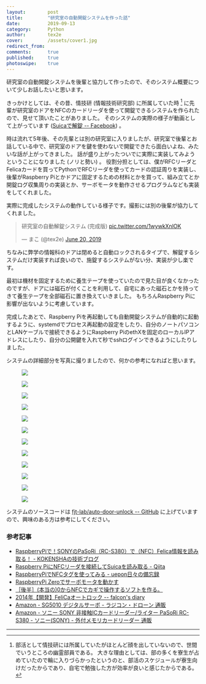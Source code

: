 ```yaml
---
layout:        post
title:         "研究室の自動開錠システムを作った話"
date:          2019-09-13
category:      Python
author:        tex2e
cover:         /assets/cover1.jpg
redirect_from:
comments:      true
published:     true
photoswipe:    true
---
```


研究室の自動開錠システムを後輩と協力して作ったので、そのシステム概要について少しお話したいと思います。

きっかけとしては、その昔、情技研 (情報技術研究部) に所属していた時 [^1] に先輩が研究室のドアをNFCのカードリーダを使って開錠できるシステムを作られたので、見せて頂いたことがありました。
そのシステムの実際の様子が動画として上がっています ([Suicaで解錠 -- Facebook](https://www.facebook.com/falcon.8823/videos/646548402082287/)) 。

時は流れて5年後、その先輩とは別の研究室に入りましたが、研究室で後輩とお話している中で、研究室のドアを鍵を使わないで開錠できたら面白いよね、みたいな話が上がってきました。
話が盛り上がったついでに実際に実装してみようということになりました (ノリと勢い) 。
役割分担としては、僕がRFCリーダとFelicaカードを買ってPythonでRFCリーダを使ってカードの認証周りを実装し、後輩がRaspberry Piとかドアに固定するための材料とかを買って、組み立てとか開錠ログ収集周りの実装とか、サーボモータを動作させるプログラムなども実装をしてくれました。

実際に完成したシステムの動作している様子です。撮影には別の後輩が協力してくれました。

<blockquote class="twitter-tweet tw-align-center"><p lang="ja" dir="ltr">研究室の自動解錠システム (完成版) <a href="https://t.co/1wywkXnlOK">pic.twitter.com/1wywkXnlOK</a></p>&mdash; まこ (@tex2e) <a href="https://twitter.com/tex2e/status/1141619729322299392?ref_src=twsrc%5Etfw">June 20, 2019</a></blockquote> <script async src="https://platform.twitter.com/widgets.js" charset="utf-8"></script>

ちなみに弊学の情報科のドアは閉めると自動ロックされるタイプで、解錠するシステムだけ実装すれば良いので、施錠するシステムがない分、実装が少し楽です。

最初は機材を固定するために養生テープを使っていたので見た目が良くなかったのですが、ドアには磁石が付くことを利用して、自宅にあった磁石とかを持ってきて養生テープを全部磁石に置き換えていきました。
もちろんRaspberry Piに影響が出ないように考慮しています。

完成したあとで、Raspberry Piを再起動しても自動開錠システムが自動的に起動するように、systemdでプロセス再起動の設定をしたり、自分のノートパソコンとLANケーブルで接続できるようにRaspberry PiのethXを固定のローカルIPアドレスにしたり、自分の公開鍵を入れて秒でsshログインできるようにしたりしました。

システムの詳細部分を写真に撮りましたので、何かの参考になればと思います。

<div class="album">
   <figure>
      <img src="{{ site.baseurl }}/media/post/auto-door-unlock/img1.jpg" />
      <figcaption></figcaption>
   </figure>
   <figure>
      <img src="{{ site.baseurl }}/media/post/auto-door-unlock/img2.jpg" />
      <figcaption></figcaption>
   </figure>
   <figure>
      <img src="{{ site.baseurl }}/media/post/auto-door-unlock/img3.jpg" />
      <figcaption></figcaption>
   </figure>
   <figure>
      <img src="{{ site.baseurl }}/media/post/auto-door-unlock/img4.jpg" />
      <figcaption></figcaption>
   </figure>
   <figure>
      <img src="{{ site.baseurl }}/media/post/auto-door-unlock/img5.jpg" />
      <figcaption></figcaption>
   </figure>
   <figure>
      <img src="{{ site.baseurl }}/media/post/auto-door-unlock/img12.jpg" />
      <figcaption></figcaption>
   </figure>
   <figure>
      <img src="{{ site.baseurl }}/media/post/auto-door-unlock/img13.jpg" />
      <figcaption></figcaption>
   </figure>
   <figure>
      <img src="{{ site.baseurl }}/media/post/auto-door-unlock/img6.jpg" />
      <figcaption></figcaption>
   </figure>
   <figure>
      <img src="{{ site.baseurl }}/media/post/auto-door-unlock/img7.jpg" />
      <figcaption></figcaption>
   </figure>
   <figure>
      <img src="{{ site.baseurl }}/media/post/auto-door-unlock/img8.jpg" />
      <figcaption></figcaption>
   </figure>
   <figure>
      <img src="{{ site.baseurl }}/media/post/auto-door-unlock/img10.jpg" />
      <figcaption></figcaption>
   </figure>
   <figure>
      <img src="{{ site.baseurl }}/media/post/auto-door-unlock/img11.jpg" />
      <figcaption></figcaption>
   </figure>
</div>


システムのソースコードは [fjt-lab/auto-door-unlock -- GitHub](https://github.com/fjt-lab/auto-door-unlock) に上げていますので、興味のある方は参考にしてください。

### 参考記事

- [RaspberryPiで！SONYのPaSoRi（RC-S380）で（NFC）Felica情報を読み取る！ - KOKENSHAの技術ブログ](https://kokensha.xyz/raspberry-pi/raspberrypi-sony-pasori-rc-s380-read-nfc-felica/)
- [Raspberry PiにNFCリーダを接続してSuicaを読み取る - Qiita](https://qiita.com/undo0530/items/89540a03252e2d8f291b)
- [RaspberryPiでNFCタグを使ってみる - uepon日々の備忘録](https://uepon.hatenadiary.com/entry/2018/06/12/223307)
- [RaspberryPi Zeroでサーボモータを動かす](https://web.archive.org/web/20180814203032/http://hara.jpn.com/_default/ja/Topics/RaspPi_Motor.html)
- [［後半］(本当の)0からNFCでカギで操作するソフトを作る。](https://eleken.jp/archives/1886)
- [2014年【開発】FeliCaオートロック -- falcon's diary](https://web.archive.org/web/20210120230802/https://blog.falconsrv.net/portfolio/2014%E5%B9%B4)
- [Amazon - SG5010 デジタルサーボ - ラジコン・ドローン 通販](https://www.amazon.co.jp/TOWER-PRO-%E3%82%BF%E3%83%AF%E3%83%BC%E3%83%97%E3%83%AD-SG5010-%E3%83%87%E3%82%B8%E3%82%BF%E3%83%AB%E3%82%B5%E3%83%BC%E3%83%9C/dp/B01LXJ8Y0Z)
- [Amazon - ソニー SONY 非接触ICカードリーダー/ライター PaSoRi RC-S380 - ソニー(SONY) - 外付メモリカードリーダー 通販](https://www.amazon.co.jp/%E3%82%BD%E3%83%8B%E3%83%BC-SONY-%E9%9D%9E%E6%8E%A5%E8%A7%A6IC%E3%82%AB%E3%83%BC%E3%83%89%E3%83%AA%E3%83%BC%E3%83%80%E3%83%BC-PaSoRi-RC-S380/dp/B00948CGAG)


---

[^1]: 部活として情技研には所属していたがほとんど顔を出していないので、世間でいうところの幽霊部員である。 大きな理由としては、部の多くを寮生が占めていたので輪に入りづらかったというのと、部活のスケジュールが寮生向けだったからであり、自宅で勉強した方が効率が良いと感じたからである。
